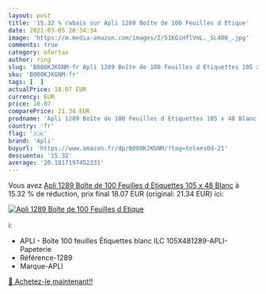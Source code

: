 ```yaml
---
layout: post
title: '15.32 % rabais sur Apli 1289 Boîte de 100 Feuilles d Etique'
date: 2021-03-05 20:34:34
image: 'https://m.media-amazon.com/images/I/51KGiHflVmL._SL400_.jpg'
comments: true
category: ofertas
author: ring
slug: 'B000KJKGNM-fr Apli 1289 Boîte de 100 Feuilles d Etiquettes 105 x 48 Blanc'
sku: 'B000KJKGNM-fr'
tags: [  ]
actualPrice: 18.07 EUR
currency: EUR
price: 18.07
comparePrice: 21.34 EUR
prodname: 'Apli 1289 Boîte de 100 Feuilles d Etiquettes 105 x 48 Blanc'
country: 'fr'
flag: '🇫🇷'
brand: 'Apli'
buyurl: 'https://www.amazon.fr/dp/B000KJKGNM/?tag=tolees0d-21'
descuento: '15.32'
average: '20.1817197452231'
---
```


Vous avez [Apli 1289 Boîte de 100 Feuilles d Etiquettes 105 x 48 Blanc](https://www.amazon.fr/dp/B000KJKGNM/?tag=tolees0d-21)  à  15.32 % de réduction, prix final  18.07 EUR (original: 21.34 EUR) ici:

[![Apli 1289 Boîte de 100 Feuilles d Etique](https://m.media-amazon.com/images/I/51KGiHflVmL._SL400_.jpg)](https://www.amazon.fr/dp/B000KJKGNM/?tag=tolees0d-21)

ℹ️:

- APLI - Boîte 100 feuilles Étiquettes blanc ILC 105X481289-APLI-Papeterie
- Référence-1289
- Marque-APLI

[🛒 Achetez-le maintenant!!](https://www.amazon.fr/dp/B000KJKGNM/?tag=tolees0d-21)
